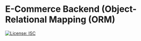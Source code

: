 # E-Commerce Backend (Object-Relational Mapping (ORM)

[![License: ISC](https://img.shields.io/badge/License-ISC-blue.svg)](https://opensource.org/licenses/ISC)
